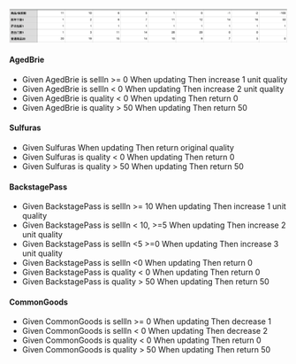 ![](tasking.png)

#### AgedBrie
- Given AgedBrie is sellIn >= 0 When updating Then increase 1 unit quality
- Given AgedBrie is sellIn < 0 When updating Then increase 2 unit quality
- Given AgedBrie is quality < 0 When updating Then return 0
- Given AgedBrie is quality > 50 When updating Then return 50

#### Sulfuras
- Given Sulfuras When updating Then return original quality
- Given Sulfuras is quality < 0 When updating Then return 0
- Given Sulfuras is quality > 50 When updating Then return 50

#### BackstagePass
- Given BackstagePass is sellIn >= 10 When updating Then increase 1 unit quality
- Given BackstagePass is sellIn < 10, >=5 When updating Then increase 2 unit quality
- Given BackstagePass is sellIn <5 >=0 When updating Then increase 3 unit quality
- Given BackstagePass is sellIn <0 When updating Then return 0
- Given BackstagePass is quality < 0 When updating Then return 0
- Given BackstagePass is quality > 50 When updating Then return 50

#### CommonGoods
- Given CommonGoods is sellIn >= 0 When updating Then decrease 1
- Given CommonGoods is sellIn < 0 When updating Then decrease 2
- Given CommonGoods is quality < 0 When updating Then return 0
- Given CommonGoods is quality > 50 When updating Then return 50
